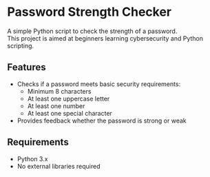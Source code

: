 # Password Strength Checker

A simple Python script to check the strength of a password.  
This project is aimed at beginners learning cybersecurity and Python scripting.

## Features
- Checks if a password meets basic security requirements:
  - Minimum 8 characters
  - At least one uppercase letter
  - At least one number
  - At least one special character
- Provides feedback whether the password is strong or weak

## Requirements
- Python 3.x
- No external libraries required
